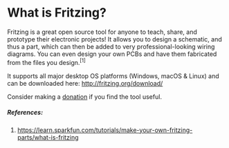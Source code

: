 # What is Fritzing?

Fritzing is a great open source tool for anyone to teach, share, and prototype their electronic projects! It allows you to design a schematic, and thus a part, which can then be added to very professional-looking wiring diagrams. You can even design your own PCBs and have them fabricated from the files you design.<sup>[1]</sup>

It supports all major desktop OS platforms (Windows, macOS & Linux) and can be downloaded here: http://fritzing.org/download/

Consider making a [donation](http://fritzing.org/shop/donations/) if you find the tool useful.

##### References:
1.  https://learn.sparkfun.com/tutorials/make-your-own-fritzing-parts/what-is-fritzing
